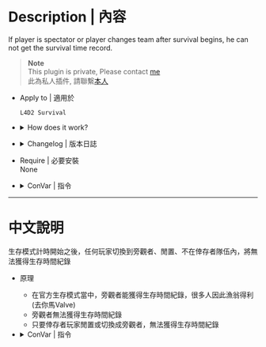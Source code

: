# Description | 內容
If player is spectator or player changes team after survival begins, he can not get the survival time record.

> __Note__ <br/>
This plugin is private, Please contact [me](/#私人插件列表-private-plugins-list)<br/>
此為私人插件, 請聯繫[本人](/#私人插件列表-private-plugins-list)

* Apply to | 適用於
	```
	L4D2 Survival
	```

* <details><summary>How does it work?</summary>

	* If player is spectator or player changes team after survival begins
		* This player CAN NOT get the survival time record.
</details>

* <details><summary>Changelog | 版本日誌</summary>

	* v1.1
		* players who were in the survivor team when survival begins will be recorded. Even if they disconnected or leave the team, as long as they return to the team before the end of the round, their time record can still be kept. (this round)

	* v1.0
		* Initial Release
</details>

* Require | 必要安裝
<br/>None

* <details><summary>ConVar | 指令</summary>

	* cfg/sourcemod/l4d2_survival_spectator_reset.cfg
		```php
		// 0=Plugin off, 1=Plugin on.
		l4d2_survival_spectator_reset_enable "1"

		// If 1, idle player can not get time record after survival begins
		l4d2_survival_spectator_reset_idle "0"

		// If 1, players who were in the survivor team when survival begins will be recorded.
		// Even if they disconnected or leave the team, as long as they return to the team before the end of the round, their time record can still be kept. (this round)
		l4d2_survival_spectator_reset_save_SteamID "1"
		```
</details>

- - - -
# 中文說明
生存模式計時開始之後，任何玩家切換到旁觀者、閒置、不在倖存者隊伍內，將無法獲得生存時間紀錄

* 原理
	* 在官方生存模式當中，旁觀者能獲得生存時間紀錄，很多人因此漁翁得利 (去你馬Valve)
	* 旁觀者無法獲得生存時間紀錄
	* 只要倖存者玩家閒置或切換成旁觀者，無法獲得生存時間紀錄

* <details><summary>ConVar | 指令</summary>

	* cfg/sourcemod/l4d2_survival_spectator_reset.cfg
		```php
		// 0=關閉插件, 1=啟動插件
		l4d2_survival_spectator_reset_enable "1"

		// 為1時，玩家閒置之後無法得到生存時間紀錄(該回合)
		l4d2_survival_spectator_reset_idle "0"

		// 為1時，插件會紀錄玩家的Steam ID，只有生存計時開始時就在倖存者隊伍的玩家。
		// 即使斷線、離開隊伍，只要回合結束前回到隊伍，仍可獲得生存時間記錄(該回合)
		l4d2_survival_spectator_reset_save_SteamID "1"
		```
</details>